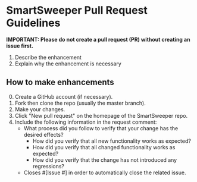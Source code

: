 # SmartSweeper Pull Request Guidelines

**IMPORTANT: Please do not create a pull request (PR) without creating an issue first.**

1. Describe the enhancement
2. Explain why the enhancement is necessary


## How to make enhancements
0. Create a GitHub account (if necessary).
1. Fork then clone the repo (usually the master branch).
2. Make your changes.
3. Click "New pull request" on the homepage of the SmartSweeper repo.
4. Include the following information in the request comment:
    * What process did you follow to verify that your change has the desired effects?
        * How did you verify that all new functionality works as expected?
        * How did you verify that all changed functionality works as expected?
        * How did you verify that the change has not introduced any regressions?
    * Closes #[Issue #] in order to automatically close the related issue.